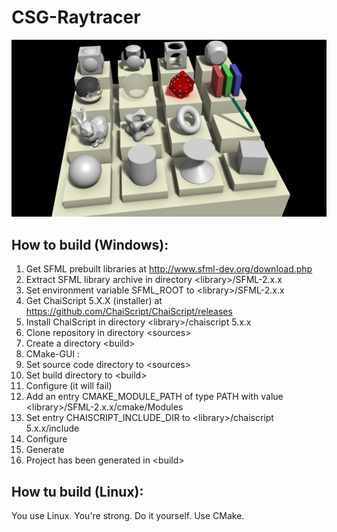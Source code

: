 # CSG-Raytracer

![Alt text](/assets/screenshots/test_1.png "Example")

## How to build (Windows):

1. Get SFML prebuilt libraries at http://www.sfml-dev.org/download.php
2. Extract SFML library archive in directory \<library\>/SFML-2.x.x
3. Set environment variable SFML_ROOT to \<library\>/SFML-2.x.x
4. Get ChaiScript 5.X.X (installer) at https://github.com/ChaiScript/ChaiScript/releases
5. Install ChaiScript in directory \<library\>/chaiscript 5.x.x
6. Clone repository in directory \<sources\>
7. Create a directory \<build\>
8. CMake-GUI :
  1. Set source code directory to \<sources\>
  2. Set build directory to \<build\>
  3. Configure (it will fail)
  4. Add an entry CMAKE_MODULE_PATH of type PATH with value \<library\>/SFML-2.x.x/cmake/Modules
  5. Set entry CHAISCRIPT_INCLUDE_DIR to \<library\>/chaiscript 5.x.x/include
  6. Configure
  7. Generate
9. Project has been generated in \<build\>

## How tu build (Linux):

You use Linux. You're strong. Do it yourself. Use CMake.
